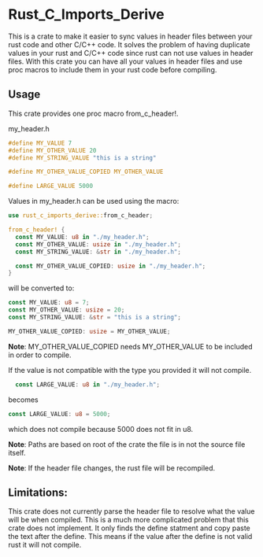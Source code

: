 # Rust_C_Imports_Derive
This is a crate to make it easier to sync values in header files between your rust code and other C/C++ code. It solves the problem of having duplicate values in your rust and C/C++ code since rust can not use values in header files.
With this crate you can have all your values in header files and use proc macros to include them in your rust code before compiling.

## Usage
This crate provides one proc macro from_c_header!.

my_header.h
```c
#define MY_VALUE 7
#define MY_OTHER_VALUE 20
#define MY_STRING_VALUE "this is a string"

#define MY_OTHER_VALUE_COPIED MY_OTHER_VALUE

#define LARGE_VALUE 5000
```
Values in my_header.h can be used using the macro:
```rust
use rust_c_imports_derive::from_c_header;

from_c_header! {
  const MY_VALUE: u8 in "./my_header.h";
  const MY_OTHER_VALUE: usize in "./my_header.h";
  const MY_STRING_VALUE: &str in "./my_header.h";

  const MY_OTHER_VALUE_COPIED: usize in "./my_header.h";
}
```
will be converted to:
```rust
const MY_VALUE: u8 = 7;
const MY_OTHER_VALUE: usize = 20;
const MY_STRING_VALUE: &str = "this is a string";

MY_OTHER_VALUE_COPIED: usize = MY_OTHER_VALUE;
```
**Note**: MY_OTHER_VALUE_COPIED needs MY_OTHER_VALUE to be included in order to compile.

If the value is not compatible with the type you provided it will not compile.
```rust
  const LARGE_VALUE: u8 in "./my_header.h";
```
becomes
```rust
const LARGE_VALUE: u8 = 5000;
```
which does not compile because 5000 does not fit in u8.

**Note**: Paths are based on root of the crate the file is in not the source file itself.

**Note**: If the header file changes, the rust file will be recompiled.

## Limitations:
This crate does not currently parse the header file to resolve what the value will be when compiled. This is a much more complicated problem that this crate does not implement. It only finds the define statment and copy paste the text after the define.
This means if the value after the define is not valid rust it will not compile.

